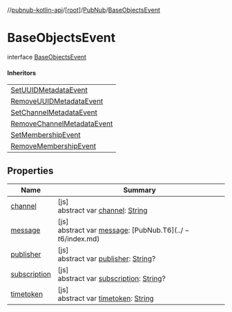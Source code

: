 //[pubnub-kotlin-api](../../../../index.md)/[[root]](../../index.md)/[PubNub](../index.md)/[BaseObjectsEvent](index.md)

# BaseObjectsEvent

interface [BaseObjectsEvent](index.md)

#### Inheritors

| |
|---|
| [SetUUIDMetadataEvent](../-set-u-u-i-d-metadata-event/index.md) |
| [RemoveUUIDMetadataEvent](../-remove-u-u-i-d-metadata-event/index.md) |
| [SetChannelMetadataEvent](../-set-channel-metadata-event/index.md) |
| [RemoveChannelMetadataEvent](../-remove-channel-metadata-event/index.md) |
| [SetMembershipEvent](../-set-membership-event/index.md) |
| [RemoveMembershipEvent](../-remove-membership-event/index.md) |

## Properties

| Name | Summary |
|---|---|
| [channel](channel.md) | [js]<br>abstract var [channel](channel.md): [String](https://kotlinlang.org/api/latest/jvm/stdlib/kotlin/-string/index.html) |
| [message](message.md) | [js]<br>abstract var [message](message.md): [PubNub.T$6](../-t$6/index.md) |
| [publisher](publisher.md) | [js]<br>abstract var [publisher](publisher.md): [String](https://kotlinlang.org/api/latest/jvm/stdlib/kotlin/-string/index.html)? |
| [subscription](subscription.md) | [js]<br>abstract var [subscription](subscription.md): [String](https://kotlinlang.org/api/latest/jvm/stdlib/kotlin/-string/index.html)? |
| [timetoken](timetoken.md) | [js]<br>abstract var [timetoken](timetoken.md): [String](https://kotlinlang.org/api/latest/jvm/stdlib/kotlin/-string/index.html) |
